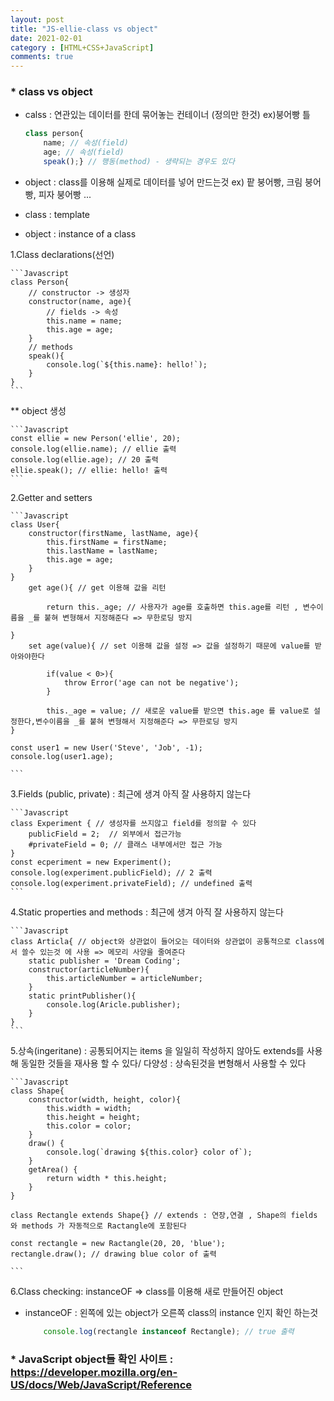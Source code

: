 ```yaml
---
layout: post
title: "JS-ellie-class vs object"
date: 2021-02-01
category : [HTML+CSS+JavaScript]
comments: true
---
```


### * class vs object

- calss : 연관있는 데이터를 한데 묶어놓는 컨테이너 (정의만 한것)
ex)붕어빵 틀

    ```JavaScript
    class person{
        name; // 속성(field)
        age; // 속성(field)
        speak();} // 행동(method) - 생략되는 경우도 있다
    ```

- object : class를 이용해 실제로 데이터를 넣어 만드는것
ex) 팥 붕어빵, 크림 붕어빵, 피자 붕어빵 ...

* class : template
- object : instance of a class

1.Class declarations(선언)

    ```Javascript
    class Person{
        // constructor -> 생성자
        constructor(name, age){
            // fields -> 속성
            this.name = name;
            this.age = age;
        }
        // methods
        speak(){
            console.log(`${this.name}: hello!`);
        }
    }
    ```
** object 생성

    ```Javascript
    const ellie = new Person('ellie', 20);
    console.log(ellie.name); // ellie 출력
    console.log(ellie.age); // 20 출력
    ellie.speak(); // ellie: hello! 출력
    ```

2.Getter and setters

    ```Javascript
    class User{
        constructor(firstName, lastName, age){
            this.firstName = firstName;
            this.lastName = lastName;
            this.age = age;
        }
    }
        get age(){ // get 이용해 값을 리턴

            return this._age; // 사용자가 age를 호출하면 this.age를 리턴 , 변수이름을 _를 붙혀 변형해서 지정해준다 => 무한로딩 방지

    }
        set age(value){ // set 이용해 값을 설정 => 값을 설정하기 때문에 value를 받아와야한다

            if(value < 0>){
                throw Error('age can not be negative');
            }

            this._age = value; // 새로운 value를 받으면 this.age 를 value로 설정한다,변수이름을 _를 붙혀 변형해서 지정해준다 => 무한로딩 방지
    }

    const user1 = new User('Steve', 'Job', -1);
    console.log(user1.age);

    ```

3.Fields (public, private) : 최근에 생겨 아직 잘 사용하지 않는다

    ```Javascript
    class Experiment { // 생성자를 쓰지않고 field를 정의할 수 있다
        publicField = 2;  // 외부에서 접근가능
        #privateField = 0; // 클래스 내부에서만 접근 가능
    }
    const ecperiment = new Experiment();
    console.log(experiment.publicField); // 2 출력
    console.log(experiment.privateField); // undefined 출력
    ```
4.Static properties and methods : 최근에 생겨 아직 잘 사용하지 않는다

    ```Javascript
    class Articla{ // object와 상관없이 들어오는 데이터와 상관없이 공통적으로 class에서 쓸수 있는것 에 사용 => 메모리 사양을 줄여준다
        static publisher = 'Dream Coding';
        constructor(articleNumber){
            this.articleNumber = articleNumber;
        }
        static printPublisher(){
            console.log(Aricle.publisher); 
        }
    }
    ```

5.상속(ingeritane) : 공통되어지는 items 을 일일히 작성하지 않아도 extends를 사용해 동일한 것들을 재사용 할 수 있다/ 다양성 : 상속된것을 변형해서 사용할 수 있다

    ```Javascript
    class Shape{
        constructor(width, height, color){
            this.width = width;
            this.height = height;
            this.color = color;
        }
        draw() {
            console.log(`drawing ${this.color} color of`);
        }
        getArea() {
            return width * this.height;
        }
    }

    class Rectangle extends Shape{} // extends : 연장,연결 , Shape의 fields 와 methods 가 자동적으로 Ractangle에 포함된다

    const rectangle = new Ractangle(20, 20, 'blue');
    rectangle.draw(); // drawing blue color of 출력

    ```

6.Class checking: instanceOF => class를 이용해 새로 만들어진 object
- instanceOF : 왼쪽에 있는 object가 오른쪽 class의 instance 인지 확인 하는것
    
    ```JavaScript
        console.log(rectangle instanceof Rectangle); // true 출력
    ```

### * JavaScript object들 확인 사이트 : https://developer.mozilla.org/en-US/docs/Web/JavaScript/Reference